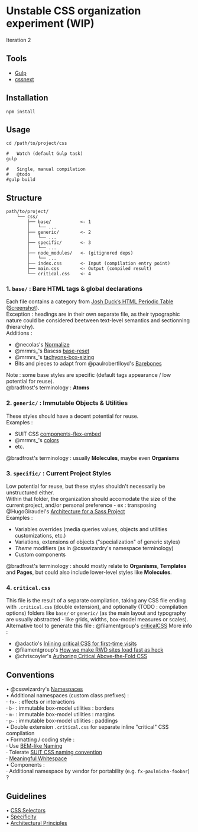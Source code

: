 
Unstable CSS organization experiment (WIP)
==========================================
Iteration 2


## Tools
- [Gulp](http://gulpjs.com/)
- [cssnext](http://cssnext.io/)


## Installation
```
npm install
```


## Usage
```
cd /path/to/project/css

#   Watch (default Gulp task)
gulp

#   Single, manual compilation
#   @todo
#gulp build
```


## Structure
```
path/to/project/
    └── css/
        ├── base/           <- 1
        │   └── ...
        ├── generic/        <- 2
        │   └── ...
        ├── specific/       <- 3
        │   └── ...
        ├── node_modules/   <- (gitignored deps)
        │   └── ...
        ├── index.css       <- Input (compilation entry point)
        ├── main.css        <- Output (compiled result)
        └── critical.css    <- 4
```
### 1. `base/` : Bare HTML tags & global declarations
Each file contains a category from [Josh Duck’s HTML Periodic Table](http://smm.zoomquiet.io/data/20110511083224/index.html) ([Screenshot](http://bradfrost.com/wp-content/uploads/2012/11/Screen-Shot-2012-11-13-at-5.15.05-PM.png)).  
Exception : headings are in their own separate file, as their typographic nature could be considered beetween text-level semantics and sectionning (hierarchy).  
Additions :  
- @necolas's [Normalize](https://github.com/necolas/normalize.css/)
- @mrmrs_'s Bascss [base-reset](https://github.com/basscss/base-reset)
- @mrmrs_'s [tachyons-box-sizing](https://github.com/mrmrs/tachyons-box-sizing)
- Bits and pieces to adapt from @paulrobertlloyd's [Barebones](https://github.com/paulrobertlloyd/barebones)

Note : some base styles are specific (default tags appearance / low potential for reuse).  
@bradfrost's terminology : **Atoms**

### 2. `generic/` : Immutable Objects & Utilities
These styles should have a decent potential for reuse.  
Examples :  
- SUIT CSS [components-flex-embed](https://github.com/suitcss/components-flex-embed)
- @mrmrs_'s [colors](https://github.com/mrmrs/colors)
- etc.

@bradfrost's terminology : usually **Molecules**, maybe even **Organisms**

### 3. `specific/` : Current Project Styles
Low potential for reuse, but these styles shouldn't necessarily be unstructured either.  
Within that folder, the organization should accomodate the size of the current project, and/or personal preference - ex : transposing @HugoGiraudel's [Architecture for a Sass Project](http://www.sitepoint.com/architecture-sass-project/)  
Examples :  
- Variables overrides (media queries values, objects and utilities customizations, etc.)
- Variations, extensions of objects ("specialization" of generic styles)
- *Theme* modifiers (as in @csswizardry's namespace terminology)
- Custom components

@bradfrost's terminology : should mostly relate to **Organisms**, **Templates** and **Pages**, but could also include lower-level styles like **Molecules**.

### 4. `critical.css`
This file is the result of a separate compilation, taking any CSS file ending with `.critical.css` (double extension), and optionally (TODO : compilation options) folders like `base/` or `generic/` (as the main layout and typography are usually abstracted - like grids, widths, box-model measures or scales).  
Alternative tool to generate this file : @filamentgroup's [criticalCSS](https://github.com/filamentgroup/criticalCSS)
More info :
- @adactio's [Inlining critical CSS for first-time visits](https://adactio.com/journal/8504)
- @filamentgroup's [How we make RWD sites load fast as heck](https://www.filamentgroup.com/lab/performance-rwd.html)
- @chriscoyier's [Authoring Critical Above-the-Fold CSS](https://css-tricks.com/authoring-critical-fold-css/)


## Conventions
• @csswizardry's [Namespaces](http://csswizardry.com/2015/03/more-transparent-ui-code-with-namespaces/)  
• Additional namespaces (custom class prefixes) :  
    · `fx-` : effects or interactions  
    · `b-` : immutable box-model utilities : borders  
    · `m-` : immutable box-model utilities : margins  
    · `p-` : immutable box-model utilities : paddings  
• Double extension `.critical.css` for separate inline "critical" CSS compilation  
• Formatting / coding style :  
    · Use [BEM-like Naming](http://cssguidelin.es/#bem-like-naming)  
    · Tolerate [SUIT CSS naming convention](https://github.com/suitcss/suit/blob/master/doc/naming-conventions.md)  
    · [Meaningful Whitespace](http://cssguidelin.es/#meaningful-whitespace)  
• Components :  
    · Additional namespace by vendor for portability (e.g. `fx-paulmicha-foobar`) ?  


## Guidelines
• [CSS Selectors](http://cssguidelin.es/#css-selectors)  
• [Specificity](http://cssguidelin.es/#specificity)  
• [Architectural Principles](http://cssguidelin.es/#architectural-principles)  

